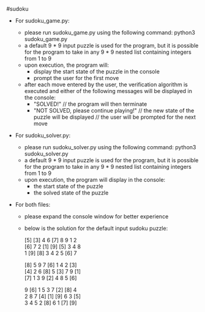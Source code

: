 #sudoku

- For sudoku_game.py:

  - please run sudoku_game.py using the following command: python3 sudoku_game.py
  - a default 9 * 9 input puzzle is used for the program, but it is possible for the program to take in any 9 * 9 nested list containing integers from 1 to 9
  - upon execution, the program will:
    - display the start state of the puzzle in the console
    - prompt the user for the first move
  - after each move entered by the user, the verification algorithm is executed and either of the following messages will be displayed in the console:
    - "SOLVED!" // the program will then terminate
    - "NOT SOLVED, please continue playing!" // the new state of the puzzle will be displayed
					   // the user will be prompted for the next move


- For sudoku_solver.py:

  - please run sudoku_solver.py using the following command: python3 sudoku_solver.py
  - a default 9 * 9 input puzzle is used for the program, but it is possible for the program to take in any 9 * 9 nested list containing integers from 1 to 9
  - upon execution, the program will display in the console:
    - the start state of the puzzle
    - the solved state of the puzzle


- For both files:

  - please expand the console window for better experience
  - below is the solution for the default input sudoku puzzle:

     [5] [3]  4    6  [7]  8    9   1   2   
     [6]  7   2   [1] [9] [5]   3   4   8   
      1  [9] [8]   3   4   2    5  [6]  7   

     [8]  5   9    7  [6]  1    4   2  [3]  
     [4]  2   6   [8]  5  [3]   7   9  [1]  
     [7]  1   3    9  [2]  4    8   5  [6]  

      9  [6]  1    5   3   7   [2] [8]  4   
      2   8   7   [4] [1] [9]   6   3  [5]  
      3   4   5    2  [8]  6    1  [7] [9]  


